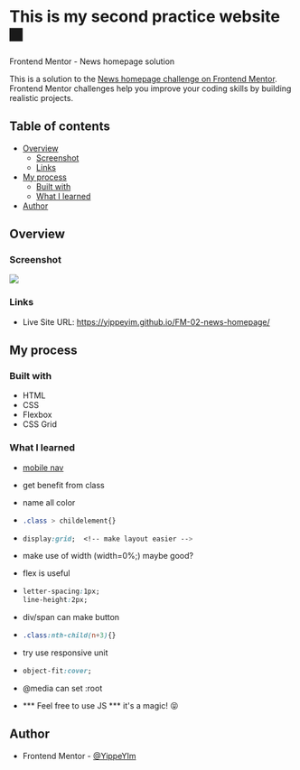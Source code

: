 # This is my second practice website 🎆

Frontend Mentor - News homepage solution

This is a solution to the [News homepage challenge on Frontend Mentor](https://www.frontendmentor.io/challenges/news-homepage-H6SWTa1MFl). Frontend Mentor challenges help you improve your coding skills by building realistic projects. 

## Table of contents

- [Overview](#overview)
  - [Screenshot](#screenshot)
  - [Links](#links)
- [My process](#my-process)
  - [Built with](#built-with)
  - [What I learned](#what-i-learned)
- [Author](#author)


## Overview

### Screenshot

![](./screenshot.jpg)


### Links

- Live Site URL: https://yippeyim.github.io/FM-02-news-homepage/

## My process

### Built with

- HTML
- CSS
- Flexbox
- CSS Grid

### What I learned

- [mobile nav](https://www.youtube.com/watch?v=PGJKSf6JFsk)
- get benefit from class
- name all color
- ```css
  .class > childelement{}
  ```
- ```css
  display:grid;  <!-- make layout easier -->
  ```
- make use of width (width=0%;) maybe good?
- flex is useful
- ```css
  letter-spacing:1px;
  line-height:2px;
  ```
- div/span can make button
- ```css
  .class:nth-child(n+3){}
  ```
- try use responsive unit
- ```css
  object-fit:cover;
  ```
- @media can set :root

- *** Feel free to use JS *** it's a magic! 😝

## Author

- Frontend Mentor - [@YippeYIm](https://www.frontendmentor.io/profile/YippeYim)

